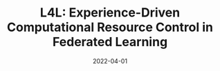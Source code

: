 ---
title: "L4L: Experience-Driven Computational Resource Control in Federated Learning"
authors:
- Yufeng Zhan
- Peng Li
- Leijie Wu
- Song Guo

date: "2022-04-01"
doi: "10.1109/TC.2021.3068219"

# Publication type.
# 1 = Conference paper; 2 = Journal article;
# 3 = Preprint Paper; 4 = Report; 5 = Book; 6 = Book section;
# 7 = Thesis; 8 = Patent
publication_types: ["2"]

# Publication name and optional abbreviated publication name.
publication: "*IEEE Transactions on Computers*"
publication_short: "TC (CCF-A)"

url_pdf: https://ieeexplore.ieee.org/abstract/document/9384231
# url_code: ''
# url_dataset: ''
# url_poster: ''
# url_project: ''
# url_slides: ''
# url_video: ''

---